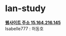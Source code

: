 # lan-study
<b><a href="http://15.164.216.145/">웹사이트 주소 15.164.216.145</a></b><br>
Isabelle777 : 허동호<br>
